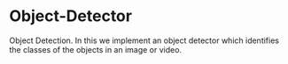 # Object-Detector
Object Detection. In this we implement an object detector which identifies the classes of the objects in an image or video.
